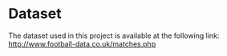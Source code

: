 # Dataset
The dataset used in this project is available at the following link: http://www.football-data.co.uk/matches.php
